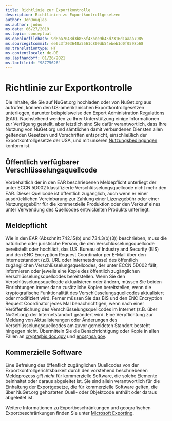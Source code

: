 ```yaml
---
title: Richtlinie zur Exportkontrolle
description: Richtlinien zu Exportkontrollgesetzen
author: JonDouglas
ms.author: jodou
ms.date: 06/27/2019
ms.topic: conceptual
ms.openlocfilehash: 9d8ba7043d3b855f43bee9b45d7316d1aaaa7985
ms.sourcegitcommit: ee6c3f203648a5561c809db54ebeb1d0f0598b68
ms.translationtype: HT
ms.contentlocale: de-DE
ms.lasthandoff: 01/26/2021
ms.locfileid: "98775626"
---
```

# <a name="export-control-policy"></a>Richtlinie zur Exportkontrolle

Die Inhalte, die Sie auf NuGet.org hochladen oder von NuGet.org aus aufrufen, können den US-amerikanischen Exportkontrollgesetzen unterliegen, darunter beispielsweise den Export Administration Regulations (EAR).  Nachstehend werden zu Ihrer Unterstützung einige Informationen zur Verfügung gestellt, aber letztlich sind Sie dafür verantwortlich, dass Ihre Nutzung von NuGet.org und sämtlichen damit verbundenen Diensten allen geltenden Gesetzen und Vorschriften entspricht, einschließlich der Exportkontrollgesetze der USA, und mit unseren [Nutzungsbedingungen](https://www.nuget.org/policies/Terms) konform ist.

## <a name="publicly-available-encryption-source-code"></a>Öffentlich verfügbarer Verschlüsselungsquellcode

Vorbehaltlich der in den EAR beschriebenen Meldepflicht unterliegt der unter ECCN 5D002 klassifizierte Verschlüsselungsquellcode nicht mehr den EAR.  Dieser Quellcode ist öffentlich zugänglich, auch wenn er einer ausdrücklichen Vereinbarung zur Zahlung einer Lizenzgebühr oder einer Nutzungsgebühr für die kommerzielle Produktion oder den Verkauf eines unter Verwendung des Quellcodes entwickelten Produkts unterliegt.

## <a name="notification-requirement"></a>Meldepflicht

Wie in den EAR (Abschnitt 742.15(b) und 734.3(b)(3)) beschrieben, muss die natürliche oder juristische Person, die den Verschlüsselungsquellcode bereitstellt oder hochlädt, das U.S. Bureau of Industry and Security (BIS) und den ENC Encryption Request Coordinator per E-Mail über den Internetstandort (z.B. URL oder Internetadresse) des öffentlich zugänglichen Verschlüsselungsquellcodes, der unter ECCN 5D002 fällt, informieren oder jeweils eine Kopie des öffentlich zugänglichen Verschlüsselungsquellcodes bereitstellen. Wenn Sie den Verschlüsselungsquellcode aktualisieren oder ändern, müssen Sie beiden Einrichtungen immer dann zusätzliche Kopien bereitstellen, wenn die kryptografische Funktionalität des Verschlüsselungsquellcodes aktualisiert oder modifiziert wird. Ferner müssen Sie das BIS und den ENC Encryption Request Coordinator jedes Mal benachrichtigen, wenn nach einer Veröffentlichung des Verschlüsselungsquellcodes im Internet (z.B. über NuGet.org) der Internetstandort geändert wird. Eine Verpflichtung zur Meldung von Aktualisierungen oder Änderungen des Verschlüsselungsquellcodes am zuvor gemeldeten Standort besteht hingegen nicht. Übermitteln Sie die Benachrichtigung oder Kopie in allen Fällen an crypt@bis.doc.gov und enc@nsa.gov.

## <a name="commerical-software"></a>Kommerzielle Software

Eine Befreiung des öffentlich zugänglichen Quellcodes von der Exportkontrollgerichtsbarkeit durch den vorstehend beschriebenen Meldeprozess *gilt nicht* für kommerzielle Software, die solche Elemente beinhaltet oder daraus abgeleitet ist.  Sie sind allein verantwortlich für die Einhaltung der Exportgesetze, die für kommerzielle Software gelten, die über NuGet.org gehosteten Quell- oder Objektcode enthält oder daraus abgeleitet ist.

Weitere Informationen zu Exportbeschränkungen und geografischen Exportbeschränkungen finden Sie unter [Microsoft Exporting](https://www.microsoft.com/exporting).
